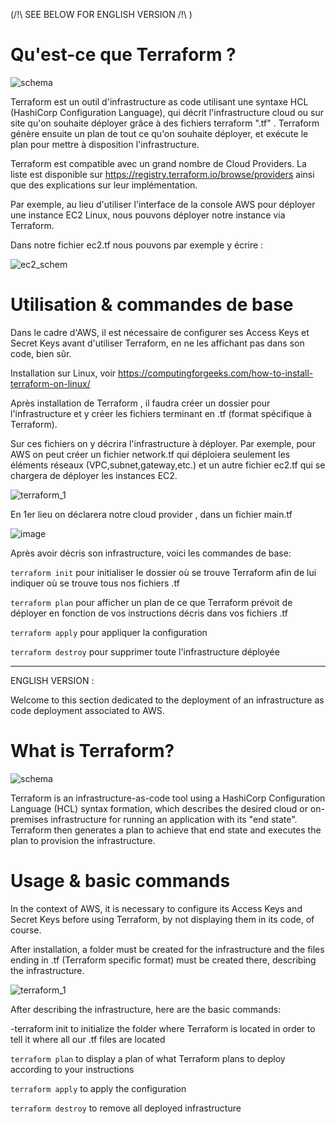 (/!\ SEE BELOW FOR ENGLISH VERSION /!\ )

# Qu'est-ce que Terraform ? #

![schema]( https://miro.medium.com/max/1400/1*JPoEFqmHdt-G4D-MefftRQ.png )

Terraform est un outil d'infrastructure as code utilisant une syntaxe HCL (HashiCorp Configuration Language), qui décrit l'infrastructure cloud ou sur site qu'on souhaite déployer grâce à des fichiers terraform ".tf" . Terraform génère ensuite un plan de tout ce qu'on souhaite déployer, et exécute le plan pour mettre à disposition l'infrastructure.

Terraform est compatible avec un grand nombre de Cloud Providers. La liste est disponible sur https://registry.terraform.io/browse/providers
ainsi que des explications sur leur implémentation.

Par exemple, au lieu d'utiliser l'interface de la console AWS pour déployer une instance EC2 Linux, nous pouvons déployer notre instance via Terraform.

Dans notre fichier ec2.tf nous pouvons par exemple y écrire :

![ec2_schem](https://user-images.githubusercontent.com/97849927/202904245-74666949-b93a-4373-b6f7-bf3cb8a33517.jpg)


# Utilisation & commandes de base #

Dans le cadre d'AWS, il est nécessaire de configurer ses Access Keys et Secret Keys avant d'utiliser Terraform, en ne les affichant pas dans son code, bien sûr.

Installation sur Linux, voir https://computingforgeeks.com/how-to-install-terraform-on-linux/

Après installation de Terraform , il faudra créer un dossier pour l'infrastructure et y créer les fichiers terminant en .tf (format spécifique à Terraform).

Sur ces fichiers on y décrira l'infrastructure à déployer. Par exemple, pour AWS on peut créer un fichier network.tf qui déploiera seulement les éléments réseaux (VPC,subnet,gateway,etc.) et un autre fichier ec2.tf qui se chargera de déployer les instances EC2. 

![terraform_1](https://user-images.githubusercontent.com/97849927/202788209-cac54007-79e5-46a2-bc1a-b2dbde78adff.png)

En 1er lieu on déclarera notre cloud provider , dans un fichier main.tf 

![image](https://user-images.githubusercontent.com/97849927/202902930-4a0655ca-c4ab-4892-a15a-99e6ee33f0c4.png)


Après avoir décris son infrastructure, voici les commandes de base:

`terraform init` pour initialiser le dossier où se trouve Terraform afin de lui indiquer où se trouve tous nos fichiers .tf


`terraform plan` pour afficher un plan de ce que Terraform prévoit de déployer en fonction de vos instructions décris dans vos fichiers .tf

`terraform apply` pour appliquer la configuration

`terraform destroy` pour supprimer toute l'infrastructure déployée

----------------------------------------------------------------------------------------------------------------------------------------------------

ENGLISH VERSION :

Welcome to this section dedicated to the deployment of an infrastructure as code deployment associated to AWS.

# What is Terraform? #

![schema]( https://miro.medium.com/max/1400/1*JPoEFqmHdt-G4D-MefftRQ.png )

Terraform is an infrastructure-as-code tool using a HashiCorp Configuration Language (HCL) syntax formation, which describes the desired cloud or on-premises infrastructure for running an application with its "end state". Terraform then generates a plan to achieve that end state and executes the plan to provision the infrastructure.

# Usage & basic commands #

In the context of AWS, it is necessary to configure its Access Keys and Secret Keys before using Terraform, by not displaying them in its code, of course.

After installation, a folder must be created for the infrastructure and the files ending in .tf (Terraform specific format) must be created there, describing the infrastructure.

![terraform_1](https://user-images.githubusercontent.com/97849927/202788209-cac54007-79e5-46a2-bc1a-b2dbde78adff.png)


After describing the infrastructure, here are the basic commands:

-terraform init to initialize the folder where Terraform is located in order to tell it where all our .tf files are located


`terraform plan` to display a plan of what Terraform plans to deploy according to your instructions

`terraform apply` to apply the configuration

`terraform destroy` to remove all deployed infrastructure

